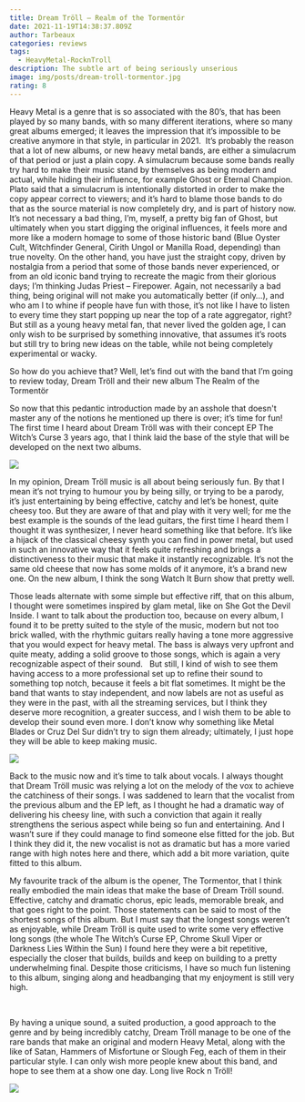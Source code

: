 ```yaml
---
title: Dream Tröll – Realm of the Tormentör
date: 2021-11-19T14:38:37.809Z
author: Tarbeaux
categories: reviews
tags:
  - HeavyMetal-RocknTroll
description: The subtle art of being seriously unserious
image: img/posts/dream-troll-tormentor.jpg
rating: 8
---
```

<!--StartFragment-->

Heavy Metal is a genre that is so associated with the 80’s, that has been played by so many bands, with so many different iterations, where so many great albums emerged; it leaves the impression that it’s impossible to be creative anymore in that style, in particular in 2021.  It’s probably the reason that a lot of new albums, or new heavy metal bands, are either a simulacrum of that period or just a plain copy. A simulacrum because some bands really try hard to make their music stand by themselves as being modern and actual, while hiding their influence, for example Ghost or Eternal Champion.  Plato said that a simulacrum is intentionally distorted in order to make the copy appear correct to viewers; and it’s hard to blame those bands to do that as the source material is now completely dry, and is part of history now. It’s not necessary a bad thing, I’m, myself, a pretty big fan of Ghost, but ultimately when you start digging the original influences, it feels more and more like a modern homage to some of those historic band (Blue Oyster Cult, Witchfinder General, Cirith Ungol or Manilla Road, depending) than true novelty. On the other hand, you have just the straight copy, driven by nostalgia from a period that some of those bands never experienced, or from an old iconic band trying to recreate the magic from their glorious days; I’m thinking Judas Priest – Firepower. Again, not necessarily a bad thing, being original will not make you automatically better (if only…), and who am I to whine if people have fun with those, it’s not like I have to listen to every time they start popping up near the top of a rate aggregator, right?  But still as a young heavy metal fan, that never lived the golden age, I can only wish to be surprised by something innovative, that assumes it’s roots but still try to bring new ideas on the table, while not being completely experimental or wacky.

So how do you achieve that? Well, let’s find out with the band that I’m going to review today, Dream Tröll and their new album The Realm of the Tormentör



So now that this pedantic introduction made by an asshole that doesn't master any of the notions he mentioned up there is over; it’s time for fun! The first time I heard about Dream Tröll was with their concept EP The Witch’s Curse 3 years ago, that I think laid the base of the style that will be developed on the next two albums.

![](img/posts/witch.jpg)

In my opinion, Dream Tröll music is all about being seriously fun. By that I mean it’s not trying to humour you by being silly, or trying to be a parody, it’s just entertaining by being effective, catchy and let’s be honest, quite cheesy too. But they are aware of that and play with it very well; for me the best example is the sounds of the lead guitars, the first time I heard them I thought it was synthesizer, I never heard something like that before. It’s like a hijack of the classical cheesy synth you can find in power metal, but used in such an innovative way that it feels quite refreshing and brings a distinctiveness to their music that make it instantly recognizable. It’s not the same old cheese that now has some molds of it anymore, it’s a brand new one. On the new album, I think the song Watch It Burn show that pretty well.

Those leads alternate with some simple but effective riff, that on this album, I thought were sometimes inspired by glam metal, like on She Got the Devil Inside. I want to talk about the production too, because on every album, I found it to be pretty suited to the style of the music, modern but not too brick walled, with the rhythmic guitars really having a tone more aggressive that you would expect for heavy metal. The bass is always very upfront and quite meaty, adding a solid groove to those songs, which is again a very recognizable aspect of their sound.   But still, I kind of wish to see them having access to a more professional set up to refine their sound to something top notch, because it feels a bit flat sometimes. It might be the band that wants to stay independent, and now labels are not as useful as they were in the past, with all the streaming services, but I think they deserve more recognition, a greater success, and I wish them to be able to develop their sound even more. I don’t know why something like Metal Blades or Cruz Del Sur didn’t try to sign them already; ultimately, I just hope they will be able to keep making music.

![](img/posts/band.jpg)

Back to the music now and it’s time to talk about vocals. I always thought that Dream Tröll music was relying a lot on the melody of the vox to achieve the catchiness of their songs. I was saddened to learn that the vocalist from the previous album and the EP left, as I thought he had a dramatic way of delivering his cheesy line, with such a conviction that again it really strengthens the serious aspect while being so fun and entertaining. And I wasn’t sure if they could manage to find someone else fitted for the job. But I think they did it, the new vocalist is not as dramatic but has a more varied range with high notes here and there, which add a bit more variation, quite fitted to this album.

My favourite track of the album is the opener, The Tormentor, that I think really embodied the main ideas that make the base of Dream Tröll sound. Effective, catchy and dramatic chorus, epic leads, memorable break, and that goes right to the point. Those statements can be said to most of the shortest songs of this album. But I must say that the longest songs weren’t as enjoyable, while Dream Tröll is quite used to write some very effective long songs (the whole The Witch’s Curse EP, Chrome Skull Viper or Darkness Lies Within the Sun) I found here they were a bit repetitive, especially the closer that builds, builds and keep on building to a pretty underwhelming final. Despite those criticisms, I have so much fun listening to this album, singing along and headbanging that my enjoyment is still very high.

 

By having a unique sound, a suited production, a good approach to the genre and by being incredibly catchy, Dream Tröll manage to be one of the rare bands that make an original and modern Heavy Metal, along with the like of Satan, Hammers of Misfortune or Slough Feg, each of them in their particular style. I can only wish more people knew about this band, and hope to see them at a show one day. Long live Rock n Tröll!

![](img/posts/rock-n-troll.webp)

<!--EndFragment-->